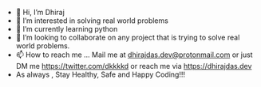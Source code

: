 - 👋 Hi, I’m Dhiraj
- 👀 I’m interested in solving real world problems
- 🌱 I’m currently learning python
- 💞️ I’m looking to collaborate on any project that is trying to solve real world problems.
- 📫 How to reach me ... Mail me at dhirajdas.dev@protonmail.com or just DM me https://twitter.com/dkkkkd or reach me via https://dhirajdas.dev
- As always , Stay Healthy, Safe and Happy Coding!!!

<!---
godhiraj-code/godhiraj-code is a ✨ special ✨ repository because its `README.md` (this file) appears on your GitHub profile.
You can click the Preview link to take a look at your changes.
--->
